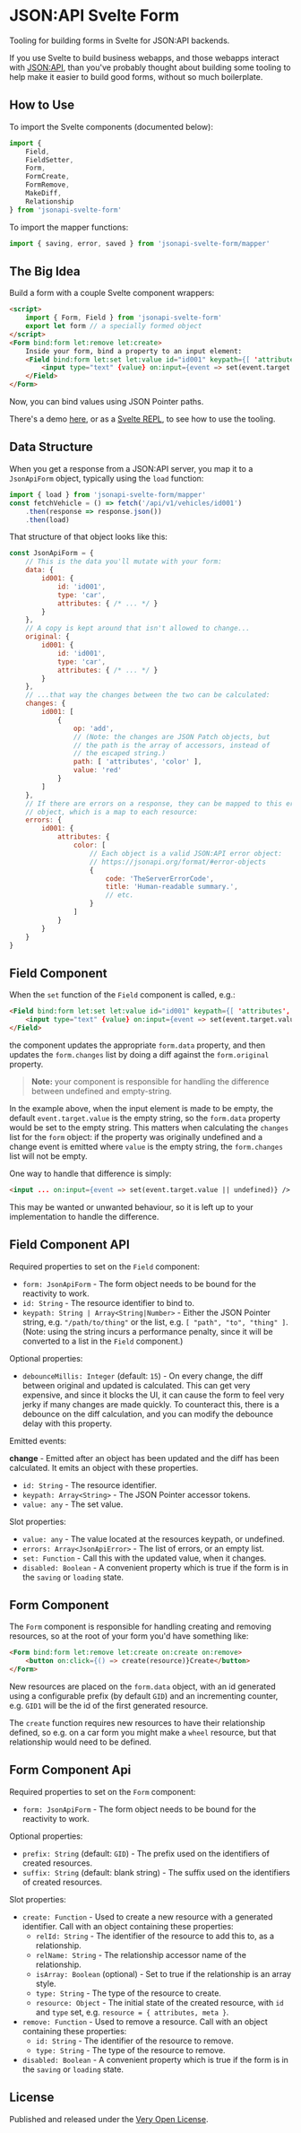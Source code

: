 # JSON:API Svelte Form

Tooling for building forms in Svelte for JSON:API backends.

If you use Svelte to build business webapps, and those webapps interact with [JSON:API](https://jsonapi.org/), than you've probably thought about building some tooling to help make it easier to build good forms, without so much boilerplate.

## How to Use

To import the Svelte components (documented below):

```js
import {
	Field,
	FieldSetter,
	Form,
	FormCreate,
	FormRemove,
	MakeDiff,
	Relationship
} from 'jsonapi-svelte-form'
```

To import the mapper functions:

```js
import { saving, error, saved } from 'jsonapi-svelte-form/mapper'
```

## The Big Idea

Build a form with a couple Svelte component wrappers:

```html
<script>
	import { Form, Field } from 'jsonapi-svelte-form'
	export let form // a specially formed object
</script>
<Form bind:form let:remove let:create>
	Inside your form, bind a property to an input element:
	<Field bind:form let:set let:value id="id001" keypath={[ 'attributes', 'color' ]}>
		<input type="text" {value} on:input={event => set(event.target.value)} />
	</Field>
</Form>
```

Now, you can bind values using JSON Pointer paths.

There's a demo [here](https://saibotsivad.github.io/jsonapi-svelte-form/), or as a [Svelte REPL](https://svelte.dev/repl/ca6db8ec270d4f5c9f8cd679592e8441?version=3.43.0), to see how to use the tooling.

## Data Structure

When you get a response from a JSON:API server, you map it to a `JsonApiForm` object, typically using the `load` function:

```js
import { load } from 'jsonapi-svelte-form/mapper'
const fetchVehicle = () => fetch('/api/v1/vehicles/id001')
	.then(response => response.json())
	.then(load)
```

That structure of that object looks like this:

```js
const JsonApiForm = {
	// This is the data you'll mutate with your form:
	data: {
		id001: {
			id: 'id001',
			type: 'car',
			attributes: { /* ... */ }
		}
	},
	// A copy is kept around that isn't allowed to change...
	original: {
		id001: {
			id: 'id001',
			type: 'car',
			attributes: { /* ... */ }
		}
	},
	// ...that way the changes between the two can be calculated:
	changes: {
		id001: [
			{
				op: 'add',
				// (Note: the changes are JSON Patch objects, but
				// the path is the array of accessors, instead of
				// the escaped string.)
				path: [ 'attributes', 'color' ],
				value: 'red'
			}
		]
	},
	// If there are errors on a response, they can be mapped to this error
	// object, which is a map to each resource:
	errors: {
		id001: {
			attributes: {
				color: [
					// Each object is a valid JSON:API error object:
					// https://jsonapi.org/format/#error-objects
					{
						code: 'TheServerErrorCode',
						title: 'Human-readable summary.',
						// etc.
					}
				]
			}
		}
	}
}
```

## Field Component

When the `set` function of the `Field` component is called, e.g.:

```html
<Field bind:form let:set let:value id="id001" keypath={[ 'attributes', 'color' ]}>
	<input type="text" {value} on:input={event => set(event.target.value)} />
</Field>
```

the component updates the appropriate `form.data` property, and then updates the `form.changes` list by doing a diff against the `form.original` property.

> **Note:** your component is responsible for handling the difference between undefined and empty-string.

In the example above, when the input element is made to be empty, the default `event.target.value` is the empty string, so the `form.data` property would be set to the empty string. This matters when calculating the `changes` list for the `form` object: if the property was originally undefined and a change event is emitted where `value` is the empty string, the `form.changes` list will not be empty.

One way to handle that difference is simply:

```html
<input ... on:input={event => set(event.target.value || undefined)} />
```

This may be wanted or unwanted behaviour, so it is left up to your implementation to handle the difference.

## Field Component API

Required properties to set on the `Field` component:

* `form: JsonApiForm` - The form object needs to be bound for the reactivity to work.
* `id: String` - The resource identifier to bind to.
* `keypath: String | Array<String|Number>` - Either the JSON Pointer string, e.g. `"/path/to/thing"` or
  the list, e.g. `[ "path", "to", "thing" ]`. (Note: using the string incurs a performance penalty, since
  it will be converted to a list in the `Field` component.)

Optional properties:

* `debounceMillis: Integer` (default: `15`) - On every change, the diff between original and updated is calculated. This can get very expensive, and since it blocks the UI, it can cause the form to feel very jerky if many changes are made quickly. To counteract this, there is a debounce on the diff calculation, and you can modify the debounce delay with this property.

Emitted events:

**change** - Emitted after an object has been updated and the diff has been calculated. It emits an object with these properties.

* `id: String` - The resource identifier.
* `keypath: Array<String>` - The JSON Pointer accessor tokens.
* `value: any` - The set value.

Slot properties:

* `value: any` - The value located at the resources keypath, or undefined.
* `errors: Array<JsonApiError>` - The list of errors, or an empty list.
* `set: Function` - Call this with the updated value, when it changes.
* `disabled: Boolean` - A convenient property which is true if the form is in the `saving` or `loading` state.

## Form Component

The `Form` component is responsible for handling creating and removing resources, so at the root of your form you'd have something like:

```html
<Form bind:form let:remove let:create on:create on:remove>
	<button on:click={() => create(resource)}Create</button>
</Form>
```

New resources are placed on the `form.data` object, with an id generated using a configurable prefix (by default `GID`) and an incrementing counter, e.g. `GID1` will be the id of the first generated resource.

The `create` function requires new resources to have their relationship defined, so e.g. on a car form you might make a `wheel` resource, but that relationship would need to be defined.

## Form Component Api

Required properties to set on the `Form` component:

* `form: JsonApiForm` - The form object needs to be bound for the reactivity to work.

Optional properties:

* `prefix: String` (default: `GID`) - The prefix used on the identifiers of created resources.
* `suffix: String` (default: blank string) - The suffix used on the identifiers of created resources.

Slot properties:

* `create: Function` - Used to create a new resource with a generated identifier. Call with
  an object containing these properties:
  * `relId: String` - The identifier of the resource to add this to, as a relationship.
  * `relName: String` - The relationship accessor name of the relationship.
  * `isArray: Boolean` (optional) - Set to true if the relationship is an array style.
  * `type: String` - The type of the resource to create.
  * `resource: Object` - The initial state of the created resource, with `id` and `type` set, e.g. `resource = { attributes, meta }`.
* `remove: Function` - Used to remove a resource. Call with an object containing these properties:
  * `id: String` - The identifier of the resource to remove.
  * `type: String` - The type of the resource to remove.
* `disabled: Boolean` - A convenient property which is true if the form is in the `saving` or `loading` state.

## License

Published and released under the [Very Open License](http://veryopenlicense.com).
